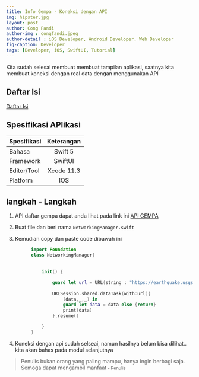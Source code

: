 ```yaml
---
title: Info Gempa - Koneksi dengan API
img: hipster.jpg
layout: post
author: Cong Fandi
author-img : congfandi.jpeg
author-detail : iOS Developer, Android Developer, Web Developer
fig-caption: Developer
tags: [Developer, iOS, SwiftUI, Tutorial]
---
```


Kita sudah selesai membuat membuat tampilan aplikasi, saatnya kita membuat koneksi dengan real data dengan menggunakan API
<!--more-->

## Daftar Isi ##

[Daftar Isi](https://thengoding.com/2019/12/27/j-info-gempa-daftar-isi/)


## Spesifikasi APlikasi ##

|  Spesifikasi  | Keterangan      |
| :------------ |:---------------:|
|  Bahasa       | Swift 5         |
| Framework     | SwiftUI         |
| Editor/Tool   | Xcode 11.3      |
| Platform      | IOS             | 


## langkah - Langkah ##

1. API daftar gempa dapat anda lihat pada link ini [API GEMPA](https://earthquake.usgs.gov/earthquakes/feed/v1.0/summary/2.5_day.geojson)
   
2. Buat file dan beri nama `NetworkingManager.swift`

3. Kemudian copy dan paste code dibawah ini
   
   ```swift
         import Foundation
         class NetworkingManager{
             
        
             init() {
                 
                 guard let url = URL(string : "https://earthquake.usgs.gov/earthquakes/feed/v1.0/summary/2.5_day.geojson") else {return}
                 
                 URLSession.shared.dataTask(with:url){
                     (data,_,_) in
                     guard let data = data else {return}
                     print(data)
                 }.resume()
                 
             }
         }

   ```

4. Koneksi dengan api sudah selseai, namun hasilnya belum bisa dilihat.. kita akan bahas pada modul selanjutnya








>Penulis bukan orang yang paling mampu, hanya ingin berbagi saja. Semoga dapat mengambil manfaat<small> - Penulis</small>



